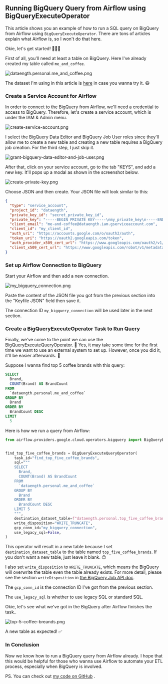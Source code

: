 ## Running BigQuery Query from Airflow using BigQueryExecuteOperator

This article shows you an example of how to run a SQL query on BigQuery from Airflow using `BigQueryExecuteOperator`. There are tons of articles explain what Airflow is, so I won't do that here.

Okie, let's get started! 👨🏻‍💻

First of all, you'll need at least a table on BigQuery. Here I've already created my table called `me_and_coffee`.

![dataength.personal.me_and_coffee.png](https://cdn.hashnode.com/res/hashnode/image/upload/v1627651343886/Y3f1zUwns.png)

The dataset I'm using in this article is [here](https://github.com/zkan/me-and-coffee/blob/main/me-and-coffee.csv) in case you wanna try it. 😃

### Create a Service Account for Airflow

In order to connect to the BigQuery from Airflow, we'll need a credential to access to BigQuery. Therefore, let's create a service account, which is under the IAM & Admin menu.

![create-service-account.png](https://cdn.hashnode.com/res/hashnode/image/upload/v1627653521291/RT77PMHM-.png)

I select the BigQuery Data Editor and BigQuery Job User roles since they'll allow me to create a new table and creating a new table requires a BigQuery job creation. For the third step, I just skip it.

![grant-bigquery-data-editor-and-job-user.png](https://cdn.hashnode.com/res/hashnode/image/upload/v1627655641247/dk5C9_u6S.png)

After that, click on your service account, go to the tab "KEYS", and add a new key. It'll pops up a modal as shown in the screenshot below.

![create-private-key.png](https://cdn.hashnode.com/res/hashnode/image/upload/v1627653611702/R4e4fnXaD.png)

Choose JSON and then create. Your JSON file will look similar to this:

```json
{
  "type": "service_account",
  "project_id": "dataength",
  "private_key_id": "secret_private_key_id",
  "private_key": "-----BEGIN PRIVATE KEY-----\nmy_private_key\n-----END PRIVATE KEY-----\n",
  "client_email": "me-and-coffee@dataength.iam.gserviceaccount.com",
  "client_id": "my_client_id",
  "auth_uri": "https://accounts.google.com/o/oauth2/auth",
  "token_uri": "https://oauth2.googleapis.com/token",
  "auth_provider_x509_cert_url": "https://www.googleapis.com/oauth2/v1/certs",
  "client_x509_cert_url": "https://www.googleapis.com/robot/v1/metadata/x509/me-and-coffee%40dataength.iam.gserviceaccount.com"
}
```

### Set up Airflow Connection to BigQuery

Start your Airflow and then add a new connection. 

![my_bigquery_connection.png](https://cdn.hashnode.com/res/hashnode/image/upload/v1627654563751/Y0zTlZk0s.png)

Paste the content of the JSON file you got from the previous section into the "Keyfile JSON" field then save it.

The connection ID `my_bigquery_connection` will be used later in the next section.

### Create a BigQueryExecuteOperator Task to Run Query

Finally, we've come to the point we can use the [BigQueryExecuteQueryOperator](https://airflow.apache.org/docs/apache-airflow-providers-google/stable/_api/airflow/providers/google/cloud/operators/bigquery/index.html#airflow.providers.google.cloud.operators.bigquery.BigQueryExecuteQueryOperator). 🎉 Yes, it may take some time for the first time we want to use an external system to set up. However, once you did it, it'll be easier afterwards. 🙂

Suppose I wanna find top 5 coffee brands with this query:

```sql
SELECT
  Brand,
  COUNT(Brand) AS BrandCount
FROM
  `dataength.personal.me_and_coffee`
GROUP BY
  Brand
ORDER BY
  BrandCount DESC
LIMIT
  5
```

Here is how we run a query from Airflow:

```py
from airflow.providers.google.cloud.operators.bigquery import BigQueryExecuteQueryOperator


find_top_five_coffee_brands = BigQueryExecuteQueryOperator(
    task_id="find_top_five_coffee_brands",
    sql="""
    SELECT
      Brand,
      COUNT(Brand) AS BrandCount
    FROM
      `dataength.personal.me_and_coffee`
    GROUP BY
      Brand
    ORDER BY
      BrandCount DESC
    LIMIT 5
    """,
    destination_dataset_table=f"dataength.personal.top_five_coffee_brands",
    write_disposition="WRITE_TRUNCATE",
    gcp_conn_id="my_bigquery_connection",
    use_legacy_sql=False,
)
```

This operator will result in a new table because I set `destination_dataset_table` to the table named `top_five_coffee_brands`. If you don't want a new table, just leave it blank. 😉

I also set `write_disposition` to `WRITE_TRUNCATE`, which means the BigQuery will overwrite the table even the table already exists. For more detail, please see the section `writeDisposition` in [the BigQuery Job API doc](https://cloud.google.com/bigquery/docs/reference/rest/v2/Job).

The `gcp_conn_id` is the connection ID I've got from the previous section.

The `use_legacy_sql` is whether to use legacy SQL or standard SQL.

Okie, let's see what we've got in the BigQuery after Airflow finishes the task..

![top-5-coffee-breands.png](https://cdn.hashnode.com/res/hashnode/image/upload/v1627656624071/J7i1O13Js.png)

A new table as expected! ✅

### In Conclusion

Now we know how to run a BigQuery query from Airflow already. I hope that this would be helpful for those who wanna use Airflow to automate your ETL process, especially when BigQuery is involved.

PS. You can check out  [my code on GitHub](https://github.com/zkan/running-bigquery-query-from-airflow-using-bigqueryexecuteoperator) .